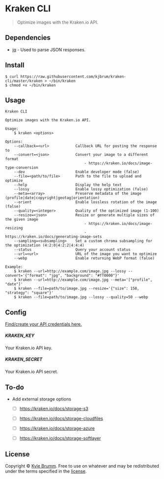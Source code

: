 # Kraken CLI

> Optimize images with the Kraken.io API.


## Dependencies

- [jq](https://stedolan.github.io/jq) - Used to parse JSON responses.


## Install

```
$ curl https://raw.githubusercontent.com/kjbrum/kraken-cli/master/kraken > ~/bin/kraken
$ chmod +x ~/bin/kraken
```


## Usage

```
Kraken CLI

Optimize images with the Kraken.io API.

Usage:
    $ kraken <options>

Options:
    --callback=<url>            Callback URL for posting the response to
    --convert=<json>            Convert your image to a different format
                                    - https://kraken.io/docs/image-type-conversion
    --dev                       Enable developer mode (false)
    --file=<path/to/file>       Path to the file to upload and optimize
    --help                      Display the help text
    --lossy                     Enable lossy optimization (false)
    --meta=<array>              Preserve metadata of the image (profile|date|copyright|geotag|orientation)
    --orient                    Enable lossless rotation of the image (false)
    --quality=<integer>         Quality of the optimized image (1-100)
    --resize=<json>             Resize or generate multiple sizes of the given image
                                    - https://kraken.io/docs/image-resizing
                                    - https://kraken.io/docs/generating-image-sets
    --sampling=<subsampling>    Set a custom chroma subsampling for the optimization (4:2:0|4:2:2|4:4:4)
    --status                    Query your account status
    --url=<url>                 URL of the image you want to optimize
    --webp                      Enable returning WebP format (false)

Example:
    $ kraken --url=http://example.com/image.jpg --lossy --convert='{"format": "jpg", "background": "#ff0000"}'
    $ kraken --url=http://example.com/image.jpg --meta='["profile", "date"]'
    $ kraken --file=path/to/image.jpg --resize='{"size": 150, "strategy": "square"}'
    $ kraken --file=path/to/image.jpg --lossy --quality=50 --webp
```


## Config

[Find/create your API credentials here.](https://kraken.io/account/api-credentials)

##### KRAKEN_KEY

Your Kraken.io API key.

##### KRAKEN_SECRET

Your Kraken.io API secret.


## To-do

- Add external storage options
    - [ ] https://kraken.io/docs/storage-s3
    - [ ] https://kraken.io/docs/storage-cloudfiles
    - [ ] https://kraken.io/docs/storage-azure
    - [ ] https://kraken.io/docs/storage-softlayer


## License

Copyright © [Kyle Brumm](http://kylebrumm.com). Free to use on whatever and may be redistributed under the terms specified in the [license](LICENSE.md).

